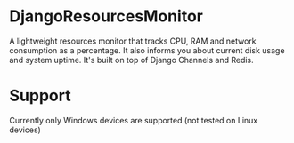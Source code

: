 # DjangoResourcesMonitor

A lightweight resources monitor that tracks CPU, RAM and network consumption as a percentage.
It also informs you about current disk usage and system uptime. It's built on top of Django Channels and Redis.

# Support

Currently only Windows devices are supported (not tested on Linux devices)
